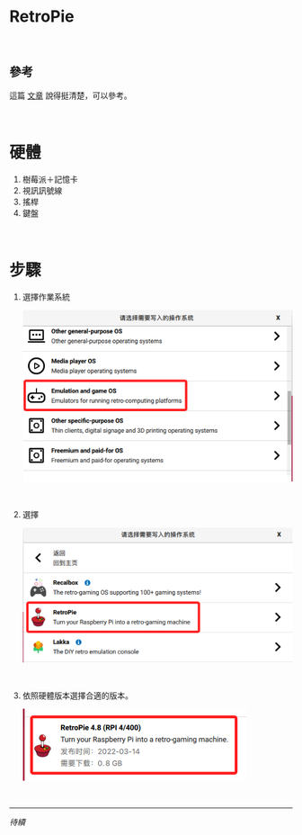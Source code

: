 # RetroPie

<br>

## 參考

這篇 [文章](https://zhuanlan.zhihu.com/p/406926099) 說得挺清楚，可以參考。

<br>

# 硬體
1. 樹莓派＋記憶卡
2. 視訊訊號線
3. 搖桿
4. 鍵盤

<br>

# 步驟

1. 選擇作業系統

    ![](images/img_01.png)

<br>

2. 選擇

    ![](images/img_02.png)

<br>

3. 依照硬體版本選擇合適的版本。

    ![](images/img_03.png)

<br>

---

_待續_